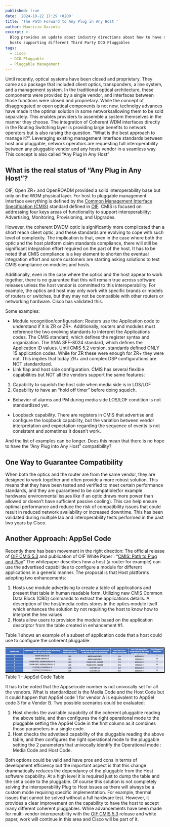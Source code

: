 ```yaml
---
published: true
date: '2024-10-22 17:29 +0200'
title: 'The Path Forward to Any Plug in Any Host '
author: Maurizio Gazzola
excerpt: >-
  Blog provides an update about industry directions about how to have different
  hosts supporting different Third Party DCO Pluggables
tags:
  - cisco
  - DCO Pluggable
  - Pluggable Management
---
```



Until recently, optical systems have been closed and proprietary. They came as a package that included client optics, transponders, a line system, and a management system. In the traditional optical architecture, these components were provided by a single vendor, and interfaces between those functions were closed and proprietary. While the concept of disaggregated or open optical components is not new, technolgy advances have made it the optimal solution in some networksallowing them to be sold separately. This enables providers to assemble a system themselves in the manner they choose.
The integration of Coherent WDM interfaces directly in the Routing Switching layer is providing large benefits to network operators but is also raising the question. “What is the best approach to manage it?”. Leveraging existing management interface standards between host and pluggable, network operators are requesting full interoperability between any pluggable vendor and any hosts vendor in a seamless way.  This concept is also called “Any Plug in Any Host” 

## What is the real status of “Any Plug in Any Host”?
OIF, Open ZR+ and OpenROADM provided a solid interoperability base but only on the WDM physical layer.
For host to pluggable management Interface everything is defined by the [Common Management Interface Specification (CMIS)](https://www.oiforum.com/technical-work/hot-topics/management/) standard defined in [OIF](https://www.oiforum.com/). CMIS is focused on addressing four keys areas of functionality to support interoperability: Advertising, Monitoring, Provisioning, and Upgrades.

However, the coherent DWDM optic is significantly more complicated than a short reach client optic, and these standards are evolving to cope with such level of complexity.  The implication is that, even in the case where both the optic and the host platform claim standards compliance, there will still be significant integration effort required on the part of the host.
It has to be noted that CMIS compliance is a key element to shorten the eventual integration effort and some customers are starting asking solutions to test CMIS compliance on modules and hosts.

Additionally, even in the case where the optics and the host appear to work together, there is no guarantee that this will remain true across software releases unless the host vendor is committed to this interoperability. For example, the optics and host may only work with specific brands or models of routers or switches, but they may not be compatible with other routers or networking hardware. Cisco has validated this.

Some examples:
- Module recognition/configuration:
Routers use the Application code to understand if it is ZR or ZR+. Additionally, routers and modules must reference the two evolving standards to interpret the Applications codes. The CMIS standard, which defines the register syntax and organization. The SNIA SFF-8024 standard, which defines the Application ID values.
Until CMIS 5.2 version, standards defined ONLY 15 application codes. While for ZR these were enough for ZR+ they were not. This implies that today ZR+ and complex DSP configurations are NOT standardized. 
- Link flap and host side configuration.
CMIS has several flexible capabilities but NOT all the vendors support the same features:
1. Capability to squelch the host side when media side is in LOS/LOF
2. Capability to have an “hold off timer” before doing squelch.
 
- Behavior of alarms and PM during media side LOS/LOF  condition is not standardized yet.
 
- Loopback capability. There are registers in CMIS that advertise and configure the loopback capability, but the variation between vendor interpretation and expectation regarding the sequence of events is not consistent and sometimes it doesn’t work.

And the list of examples can be longer. Does this mean that there is no hope to have the “Any Plug into Any Host” compatibility?

## One Way to Guarantee Compatibility  
When both the optics and the router are from the same vendor, they are designed to work together and often provide a more robust solution. This means that they have been tested and verified to meet certain performance standards, and they are guaranteed to be compatible(for example hardware/ environmental issues like if an optic draws more power than allowed or doesn’t have sufficient passive cooling). This can help ensure optimal performance and reduce the risk of compatibility issues that could result in reduced network availability or increased downtime. This has been validated during multiple lab and interoperability tests performed in the past two years by Cisco.

## Another Approach: AppSel Code
Recently there has been movement in the right direction:
The official release of [OIF CMIS 5.3](https://www.oiforum.com/wp-content/uploads/OIF-CMIS-05.3.pdf) and publication of OIF White Paper : “[CMIS: Path to Plug and Play](https://www.oiforum.com/wp-content/uploads/OIF-CMIS-Plug-and-Play-01.0.pdf)” 
The whitepaper describes how a host (a router for example) can use the advertised capabilities to configure a module for different applications in a generic manner. 
The proposal is that Host platforms adopting two enhancements:
1. Hosts use module advertising to create a table of applications and 		present that table in human readable form. Utilizing new CMIS Common 		Data Block (CBD) commands to extract the applications details. A 			description of the host/media codes stores in the optics module itself 		which enhances the solution by not requiring the host to know how to 		interpret the hex values
2.	Hosts allow users to provision the module based on the application 		descriptor from the table created in enhancement #1.

Table 1 shows an example of a subset of application code that a host could use to configure the coherent pluggable.

![](https://raw.githubusercontent.com/xrdocs/xrdocs-images/0b6adef7d32a8f25d1f43b5b2c2bb70f1137d768/assets/images/Table%201%20blog%20AnyPlugAnyHost.jpg)
Table 1 - AppSel Code Table

It has to be noted that the Appselcode number is not univocally set for all the vendors. What is standardized is the Media Code and the Host Code but it could happen that AppSel code 1 for vendor A is equivalent to AppSel code 3 for a Vendor B.
Two possible scenarios could be evaluated: 
1.	Host checks the available capability of the coherent pluggable 			reading the above table, and then configures the right operational mode 	to the pluggable setting the AppSel Code in the first column as it 			combines those parameters in a single code.
2.	Host checks the advetised capability of the pluggable reading the 		above table, and then configures the right operational mode to the 			pluggable setting the 2 parameters that univocally identify the 			Operational mode : Media Code and Host Code.

Both options could be valid and have pros and cons in terms of development efficiency but the important aspect is that this change drammatically reduces the dependancy of the pluggable from the Host software capability. At a high level it is required just to dump the table and the set a code to the pluggable.
Of course this solution is not completely solving the interoperability Plug to Host issues as there will always be a custom mode requiring specific implementation. For example, thermal issues that cannot be solved without a full hardware test. However, it provides a clear improvement on the capability to have the host to accept many different coherent pluggables. 
While advancements have been made for multi-vendor interoperability with the [OIF CMIS 5.3](https://www.oiforum.com/wp-content/uploads/OIF-CMIS-05.3.pdf) release and white paper, work will continue in this area and Cisco will be part of it.

